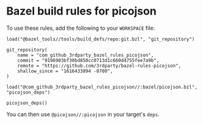 # Bazel build rules for picojson

To use these rules, add the following to your `WORKSPACE` file:

```bazel
load("@bazel_tools//tools/build_defs/repo:git.bzl", "git_repository")

git_repository(
    name = "com_github_3rdparty_bazel_rules_picojson",
    commit = "9196903bf30bd850cc0713d1c660d4755fee7a9b",
    remote = "https://github.com/3rdparty/bazel-rules-picojson",
    shallow_since = "1616433894 -0700",
)

load("@com_github_3rdparty_bazel_rules_picojson//:bazel/picojson.bzl", "picojson_deps")

picojson_deps()
```

You can then use `@picojson//:picojson` in your target's `deps`.

